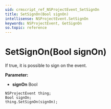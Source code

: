 ```yaml
---
uid: crmscript_ref_NSProjectEvent_SetSignOn
title: SetSignOn(Bool signOn)
intellisense: NSProjectEvent.SetSignOn
keywords: NSProjectEvent, GetSignOn
so.topic: reference
---
```


# SetSignOn(Bool signOn)

If true, it is possible to sign on the event.

**Parameter:** 
* **signOn** Bool

```crmscript
NSProjectEvent thing;
Bool signOn;
thing.SetSignOn(signOn);
```

